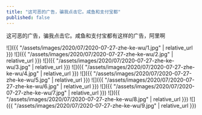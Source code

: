 ```yaml
---
title: "这可恶的广告，骗我点击它。咸鱼和支付宝都"
published: false
---
```

这可恶的广告，骗我点击它。咸鱼和支付宝都有这样的广告，阿里啊



![]({{ "/assets/images/2020/07/2020-07-27-zhe-ke-wu/1.jpg" | relative_url }})
![]({{ "/assets/images/2020/07/2020-07-27-zhe-ke-wu/2.jpg" | relative_url }})
![]({{ "/assets/images/2020/07/2020-07-27-zhe-ke-wu/3.jpg" | relative_url }})
![]({{ "/assets/images/2020/07/2020-07-27-zhe-ke-wu/4.jpg" | relative_url }})
![]({{ "/assets/images/2020/07/2020-07-27-zhe-ke-wu/5.jpg" | relative_url }})
![]({{ "/assets/images/2020/07/2020-07-27-zhe-ke-wu/6.jpg" | relative_url }})
![]({{ "/assets/images/2020/07/2020-07-27-zhe-ke-wu/7.jpg" | relative_url }})
![]({{ "/assets/images/2020/07/2020-07-27-zhe-ke-wu/8.jpg" | relative_url }})
![]({{ "/assets/images/2020/07/2020-07-27-zhe-ke-wu/9.jpg" | relative_url }})
